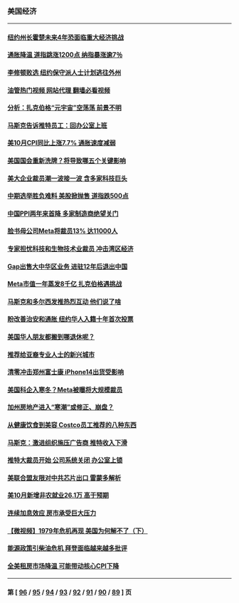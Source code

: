 ### 美国经济
---
#### [纽约州长霍楚未来4年恐面临重大经济挑战](../../pages/ncid1078158/n13863913.md?11112045) 
#### [通胀降温 道指跳涨1200点 纳指暴涨逾7％](../../pages/ncid1078158/n13863747.md?11112045) 
#### [李修顿败选 纽约保守派人士计划逃往外州](../../pages/ncid1078158/n13863687.md?11112045) 
#### [油管热门视频 网站代理 翻墙必看视频](http://150.230.27.170:81/youtube.html?11112045)
#### [分析：扎克伯格“元宇宙”空荡荡 前景不明](../../pages/ncid1078158/n13860677.md?11112045) 
#### [马斯克告诉推特员工：回办公室上班](../../pages/ncid1078158/n13863591.md?11112045) 
#### [美10月CPI同比上涨7.7% 通胀速度减弱](../../pages/ncid1078158/n13863622.md?11112045) 
#### [美国国会重新洗牌？将导致哪五个关键影响](../../pages/ncid1078158/n13863390.md?11112045) 
#### [美大企业裁员潮一波接一波 含多家科技巨头](../../pages/ncid1078158/n13862898.md?11112045) 
#### [中期选举胜负难料 美股掀抛售 道指跌500点](../../pages/ncid1078158/n13862886.md?11112045) 
#### [中国PPI两年来首降 多家制造商绝望关门](../../pages/ncid1078158/n13862744.md?11112045) 
#### [脸书母公司Meta将裁员13% 达11000人](../../pages/ncid1078158/n13862716.md?11112045) 
#### [专家担忧科技和生物技术业裁员 冲击湾区经济](../../pages/ncid1078158/n13862308.md?11112045) 
#### [Gap出售大中华区业务 进驻12年后退出中国](../../pages/ncid1078158/n13862077.md?11112045) 
#### [Meta市值一年蒸发8千亿 扎克伯格遇挑战](../../pages/ncid1078158/n13861336.md?11112045) 
#### [马斯克和多尔西发推热烈互动 他们说了啥](../../pages/ncid1078158/n13861270.md?11112045) 
#### [盼改善治安和通胀  纽约华人入籍十年首次投票](../../pages/ncid1078158/n13860904.md?11112045) 
#### [美国华人朋友都搬到哪退休呢？](../../pages/ncid1078158/n13860819.md?11112045) 
#### [推荐给亚裔专业人士的新兴城市](../../pages/ncid1078158/n13860789.md?11112045) 
#### [清零冲击郑州富士康 iPhone14出货受影响](../../pages/ncid1078158/n13860720.md?11112045) 
#### [美国科企入寒冬？Meta被曝将大规模裁员](../../pages/ncid1078158/n13860702.md?11112045) 
#### [加州房地产进入“寒潮”或修正、崩盘？](../../pages/ncid1078158/n13860681.md?11112045) 
#### [从健康饮食到美容 Costco员工推荐的八种东西](../../pages/ncid1078158/n13860209.md?11112045) 
#### [马斯克：激进组织施压广告商 推特收入下滑](../../pages/ncid1078158/n13859705.md?11112045) 
#### [推特大裁员开始 公司系统关闭 办公室上锁](../../pages/ncid1078158/n13859659.md?11112045) 
#### [美联合盟友限对中共芯片出口 雷蒙多解析](../../pages/ncid1078158/n13859663.md?11112045) 
#### [美10月新增非农就业26.1万 高于预期](../../pages/ncid1078158/n13859610.md?11112045) 
#### [连续加息效应 房市承受巨大压力](../../pages/ncid1078158/n13859163.md?11112045) 
#### [【微视频】1979年危机再现 美国为何解不了（下）](../../pages/ncid1078158/n13858870.md?11112045) 
#### [能源政策引柴油危机 拜登面临越来越多批评](../../pages/ncid1078158/n13858261.md?11112045) 
#### [全美租房市场降温 可能带动核心CPI下降](../../pages/ncid1078158/n13858257.md?11112045) 

---
#### 第 [ [96](./96.md?11112045) / [95](./95.md?11112045) / [94](./94.md?11112045) / [93](./93.md?11112045) / [92](./92.md?11112045) / [91](./91.md?11112045) / [90](./90.md?11112045) / [89](./89.md?11112045) ] 页
